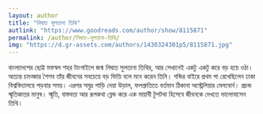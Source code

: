 ```yaml
---
layout: author
title: "নিঘাত সুলতানা তিথি"
autlink: "https://www.goodreads.com/author/show/8115871"
permalink: /author/নিঘাত-সুলতানা-তিথি/
img: "https://d.gr-assets.com/authors/1430324301p5/8115871.jpg"
---
```

বাংলাদেশের ছোট্ট মফস্বল শহর টাংগাইলে জন্ম নিঘাত সুলতানা তিথির, আর সেখানেই একটু একটু করে বড় হয়ে ওঠা। অত্যন্ত চমত্কার শৈশব তাঁর জীবনের সবচেয়ে বড় ভিত্তি বলে মনে করেন তিনি। গন্ডির বাইরে প্রথম পা রেখেছিলেন ঢাকা বিশ্ববিদ্যালয়ে পড়বার সময়। এরপর সমুদ্র পাড়ি দেয়া উড়াল, ফলশ্রুতিতে বর্তমান ঠিকানা অস্ট্রেলিয়ার মেলবোর্ন। প্রচন্ড স্মৃতিকাতর মানুষ। স্মৃতি, বাস্তবতা আর রূপকথা ব্লেন্ড করে এক মায়াবী টুপটথা হিসেবে জীবনকে দেখতে ভালোবাসেন তিথি।